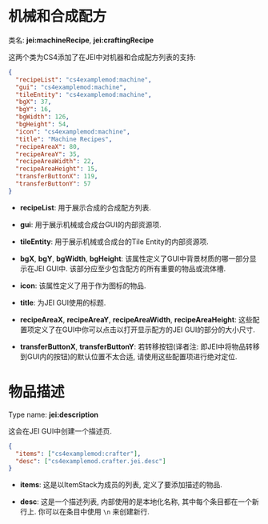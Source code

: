 # 机械和合成配方
类名: __jei:machineRecipe__, __jei:craftingRecipe__

这两个类为CS4添加了在JEI中对机器和合成配方列表的支持:

```json
{
  "recipeList": "cs4examplemod:machine",
  "gui": "cs4examplemod:machine",
  "tileEntity": "cs4examplemod:machine",
  "bgX": 37,
  "bgY": 16,
  "bgWidth": 126,
  "bgHeight": 54,
  "icon": "cs4examplemod:machine",
  "title": "Machine Recipes",
  "recipeAreaX": 80,
  "recipeAreaY": 35,
  "recipeAreaWidth": 22,
  "recipeAreaHeight": 15,
  "transferButtonX": 119,
  "transferButtonY": 57
}
```

* __recipeList__: 用于展示合成的合成配方列表.

* __gui__: 用于展示机械或合成台GUI的内部资源项.

* __tileEntity__: 用于展示机械或合成台的Tile Entity的内部资源项.

* __bgX__, __bgY__, __bgWidth__, __bgHeight__: 该属性定义了GUI中背景材质的哪一部分显示在JEI GUI中. 该部分应至少包含配方的所有重要的物品或流体槽.

* __icon__: 该属性定义了用于作为图标的物品.

* __title__: 为JEI GUI使用的标题.

* __recipeAreaX__, __recipeAreaY__, __recipeAreaWidth__, __recipeAreaHeight__: 这些配置项定义了在GUI中你可以点击以打开显示配方的JEI GUI的部分的大小尺寸.

* __transferButtonX__, __transferButtonY__: 若转移按钮(译者注: 即JEI中将物品转移到GUI内的按钮)的默认位置不太合适, 请使用这些配置项进行绝对定位.

# 物品描述
Type name: __jei:description__

这会在JEI GUI中创建一个描述页.

```json
{
  "items": ["cs4examplemod:crafter"],
  "desc": ["cs4examplemod.crafter.jei.desc"]
}
```

* __items__: 这是以ItemStack为成员的列表, 定义了要添加描述的物品.

* __desc__: 这是一个描述列表, 内部使用的是本地化名称, 其中每个条目都在一个新行上. 你可以在条目中使用  `\n` 来创建新行.